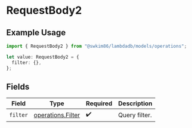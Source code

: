 # RequestBody2

## Example Usage

```typescript
import { RequestBody2 } from "@swkim86/lambdadb/models/operations";

let value: RequestBody2 = {
  filter: {},
};
```

## Fields

| Field                                                  | Type                                                   | Required                                               | Description                                            |
| ------------------------------------------------------ | ------------------------------------------------------ | ------------------------------------------------------ | ------------------------------------------------------ |
| `filter`                                               | [operations.Filter](../../models/operations/filter.md) | :heavy_check_mark:                                     | Query filter.                                          |